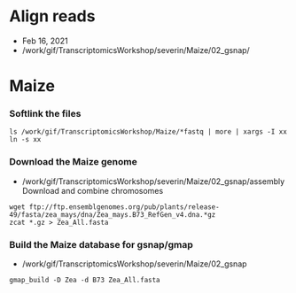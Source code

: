 # Align reads

* Feb 16, 2021
* /work/gif/TranscriptomicsWorkshop/severin/Maize/02_gsnap/

# Maize

### Softlink the files

```
ls /work/gif/TranscriptomicsWorkshop/Maize/*fastq | more | xargs -I xx ln -s xx
```

### Download the Maize genome

* /work/gif/TranscriptomicsWorkshop/severin/Maize/02_gsnap/assembly
Download and combine chromosomes

```
wget ftp://ftp.ensemblgenomes.org/pub/plants/release-49/fasta/zea_mays/dna/Zea_mays.B73_RefGen_v4.dna.*gz
zcat *.gz > Zea_All.fasta
```

### Build the Maize database for gsnap/gmap

*  /work/gif/TranscriptomicsWorkshop/severin/Maize/02_gsnap

```
gmap_build -D Zea -d B73 Zea_All.fasta
```

